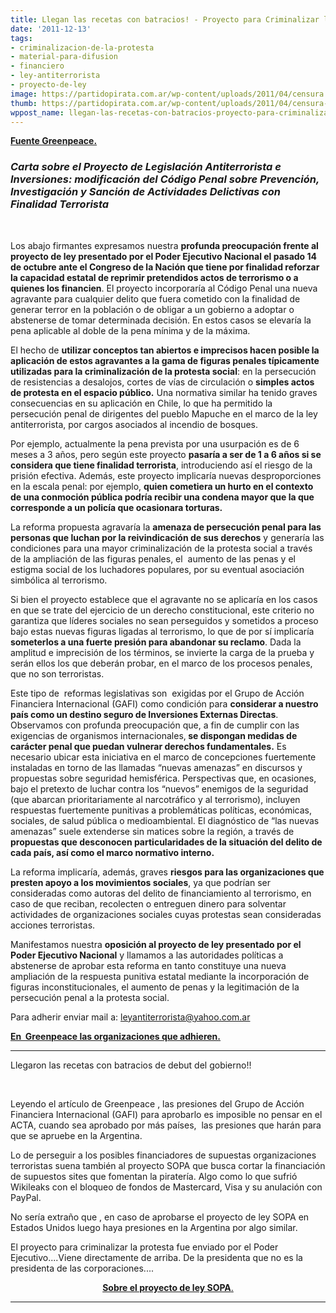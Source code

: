 ```yaml
---
title: Llegan las recetas con batracios! - Proyecto para Criminalizar la protesta
date: '2011-12-13'
tags:
- criminalizacion-de-la-protesta
- material-para-difusion
- financiero
- ley-antiterrorista
- proyecto-de-ley
image: https://partidopirata.com.ar/wp-content/uploads/2011/04/censura.jpg
thumb: https://partidopirata.com.ar/wp-content/uploads/2011/04/censura-150x150.jpg
wppost_name: llegan-las-recetas-con-batracios-proyecto-para-criminalizar-la-protesta
---
```


<strong><a href="http://www.greenpeace.org/argentina/es/noticias/Ley-Antiterrorista/" target="_blank">Fuente Greenpeace.</a></strong>
<h3><em><strong>Carta sobre el Proyecto de Legislación Antiterrorista e Inversiones: modificación del Código Penal sobre Prevención, Investigación y Sanción de Actividades Delictivas con Finalidad Terrorista</strong></em></h3>
&nbsp;

Los abajo firmantes expresamos nuestra <strong>profunda preocupación frente al proyecto de ley presentado por el Poder Ejecutivo Nacional el pasado 14 de octubre ante el Congreso de la Nación que tiene por finalidad reforzar la capacidad estatal de reprimir pretendidos actos de terrorismo o a quienes los financien</strong>. El proyecto incorporaría al Código Penal una nueva agravante para cualquier delito que fuera cometido con la finalidad de generar terror en la población o de obligar a un gobierno a adoptar o abstenerse de tomar determinada decisión. En estos casos se elevaría la pena aplicable al doble de la pena mínima y de la máxima.

El hecho de <strong>utilizar conceptos tan abiertos e imprecisos hacen posible la aplicación de estos agravantes a la gama de figuras penales típicamente utilizadas para la criminalización de la protesta social</strong>: en la persecución de resistencias a desalojos, cortes de vías de circulación o <strong>simples actos de protesta en el espacio público.</strong> Una normativa similar ha tenido graves consecuencias en su aplicación en Chile, lo que ha permitido la persecución penal de dirigentes del pueblo Mapuche en el marco de la ley antiterrorista, por cargos asociados al incendio de bosques.

Por ejemplo, actualmente la pena prevista por una usurpación es de 6 meses a 3 años, pero según este proyecto <strong>pasaría a ser de 1 a 6 años si se considera que tiene finalidad terrorista</strong>, introduciendo así el riesgo de la prisión efectiva. Además, este proyecto implicaría nuevas desproporciones en la escala penal: por ejemplo, <strong>quien cometiera un hurto en el contexto de una conmoción pública podría recibir una condena mayor que la que corresponde a un policía que ocasionara torturas. </strong>

La reforma propuesta agravaría la <strong>amenaza de persecución penal para las personas que luchan por la reivindicación de sus derechos</strong> y generaría las condiciones para una mayor criminalización de la protesta social a través de la ampliación de las figuras penales, el  aumento de las penas y el estigma social de los luchadores populares, por su eventual asociación simbólica al terrorismo.

Si bien el proyecto establece que el agravante no se aplicaría en los casos en que se trate del ejercicio de un derecho constitucional, este criterio no garantiza que líderes sociales no sean perseguidos y sometidos a proceso bajo estas nuevas figuras ligadas al terrorismo, lo que de por sí implicaría <strong>someterlos a una fuerte presión para abandonar su reclamo</strong>. Dada la amplitud e imprecisión de los términos, se invierte la carga de la prueba y serán ellos los que deberán probar, en el marco de los procesos penales, que no son terroristas.

Este tipo de  reformas legislativas son  exigidas por el Grupo de Acción Financiera Internacional (GAFI) como condición para <strong>considerar a nuestro país como un destino seguro de Inversiones Externas Directas</strong>. Observamos con profunda preocupación que, a fin de cumplir con las exigencias de organismos internacionales,<strong> se dispongan medidas de carácter penal que puedan vulnerar derechos fundamentales.</strong> Es necesario ubicar esta iniciativa en el marco de concepciones fuertemente instaladas en torno de las llamadas “nuevas amenazas” en discursos y propuestas sobre seguridad hemisférica. Perspectivas que, en ocasiones, bajo el pretexto de luchar contra los “nuevos” enemigos de la seguridad (que abarcan prioritariamente al narcotráfico y al terrorismo), incluyen respuestas fuertemente punitivas a problemáticas políticas, económicas, sociales, de salud pública o medioambiental. El diagnóstico de “las nuevas amenazas” suele extenderse sin matices sobre la región, a través de <strong>propuestas que desconocen particularidades de la situación del delito de cada país, así como el marco normativo interno.</strong>

La reforma implicaría, además, graves <strong>riesgos para las organizaciones que presten apoyo a los movimientos sociales</strong>, ya que podrían ser consideradas como autoras del delito de financiamiento al terrorismo, en caso de que reciban, recolecten o entreguen dinero para solventar actividades de organizaciones sociales cuyas protestas sean consideradas acciones terroristas.

Manifestamos nuestra <strong>oposición al proyecto de ley presentado por el Poder Ejecutivo Nacional</strong> y llamamos a las autoridades políticas a abstenerse de aprobar esta reforma en tanto constituye una nueva ampliación de la respuesta punitiva estatal mediante la incorporación de figuras inconstitucionales, el aumento de penas y la legitimación de la persecución penal a la protesta social.

Para adherir enviar mail a: <a href="mailto:leyantiterrorista@yahoo.com.ar">leyantiterrorista@yahoo.com.ar</a>

<strong><a href="http://www.greenpeace.org/argentina/es/noticias/Ley-Antiterrorista/" target="_blank">En  Greenpeace las organizaciones que adhieren.</a></strong>

<hr />

Llegaron las recetas con batracios de debut del gobierno!!

&nbsp;

Leyendo el artículo de Greenpeace , las presiones del Grupo de Acción Financiera Internacional (GAFI) para aprobarlo es imposible no pensar en el ACTA, cuando sea aprobado por más países,  las presiones que harán para que se apruebe en la Argentina.

Lo de perseguir a los posibles financiadores de supuestas organizaciones terroristas suena también al proyecto SOPA que busca cortar la financiación de supuestos sites que fomentan la piratería. Algo como lo que sufrió Wikileaks con el bloqueo de fondos de Mastercard, Visa y su anulación con PayPal.

No sería extraño que , en caso de aprobarse el proyecto de ley SOPA en Estados Unidos luego haya presiones en la Argentina por algo similar.

El proyecto para criminalizar la protesta fue enviado por el Poder Ejecutivo....Viene directamente de arriba. De la presidenta que no es la presidenta de las corporaciones....
<p style="text-align: center;"><a href="https://partidopirata.com.ar/2308/sopa-toda-la-internet-mundial-bajo-juridisccion-de-estados-unidos"><strong>Sobre el proyecto de ley SOPA</strong>.</a></p>


<hr />
